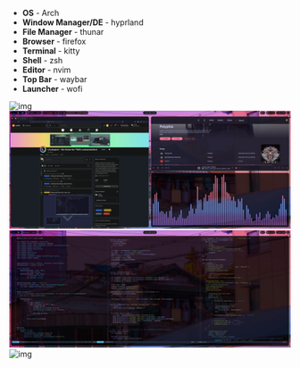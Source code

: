 
- **OS**                - Arch
- **Window Manager/DE** - hyprland
- **File Manager**      - thunar
- **Browser**           - firefox
- **Terminal**          - kitty
- **Shell**             - zsh
- **Editor**            - nvim
- **Top Bar**           - waybar
- **Launcher**          - wofi

<img src="./hyprland_showcase.png" alt="img" width="900px">
<img src="./hyprland_music.png" alt="img" width="900px">
<img src="./hyprland_vim.png" alt="img" width="900px">
<img src="./hyprland_desktop.png" alt="img" width="900px">
